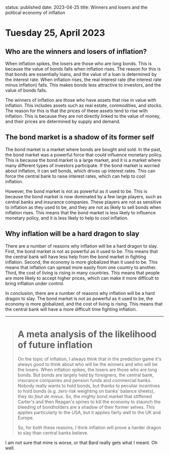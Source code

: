status: published
date: 2023-04-25
title: Winners and losers and the political economy of inflation

# Tuesday 25, April 2023

## Who are the winners and losers of inflation?

When inflation spikes, the losers are those who are long bonds. This is because the value of bonds falls when inflation rises. The reason for this is that bonds are essentially loans, and the value of a loan is determined by the interest rate. When inflation rises, the real interest rate (the interest rate minus inflation) falls. This makes bonds less attractive to investors, and the value of bonds falls.

The winners of inflation are those who have assets that rise in value with inflation. This includes assets such as real estate, commodities, and stocks. The reason for this is that the prices of these assets tend to rise with inflation. This is because they are not directly linked to the value of money, and their prices are determined by supply and demand.

## The bond market is a shadow of its former self

The bond market is a market where bonds are bought and sold. In the past, the bond market was a powerful force that could influence monetary policy. This is because the bond market is a large market, and it is a market where many different types of investors participate. If the bond market is worried about inflation, it can sell bonds, which drives up interest rates. This can force the central bank to raise interest rates, which can help to cool inflation.

However, the bond market is not as powerful as it used to be. This is because the bond market is now dominated by a few large players, such as central banks and insurance companies. These players are not as sensitive to inflation as they used to be, and they are not as likely to sell bonds when inflation rises. This means that the bond market is less likely to influence monetary policy, and it is less likely to help to cool inflation.

## Why inflation will be a hard dragon to slay

There are a number of reasons why inflation will be a hard dragon to slay. First, the bond market is not as powerful as it used to be. This means that the central bank will have less help from the bond market in fighting inflation. Second, the economy is more globalized than it used to be. This means that inflation can spread more easily from one country to another. Third, the cost of living is rising in many countries. This means that people are more likely to accept higher prices, which can make it more difficult to bring inflation under control.

In conclusion, there are a number of reasons why inflation will be a hard dragon to slay. The bond market is not as powerful as it used to be, the economy is more globalized, and the cost of living is rising. This means that the central bank will have a more difficult time fighting inflation.

---

> # A meta analysis of the likelihood of future inflation
> 
> On the topic of inflation, I always think that in the prediction game it's always good to think about who will be the winners and who will be the losers. When inflation spikes, the losers are those who are long bonds.
> But bonds are largely held by foreigners, the central bank, insurance companies and pension funds and commercial banks.
> Nobody really wants to hold bonds, but thanks to peculiar incentives to hold bonds (e.g. zero risk weighting on banks' balance sheets), they do _faut de mieux_.  So, the mighty bond market that stiffened Carter's and then Reagan's spines to kill the economy to staunch the bleeding of bondholders are a shadow of their former selves. This applies particularly to the USA, but it applies fairly well to the UK and Europe.
> 
> So, for both these reasons, I think inflation will prove a harder dragon to slay than central banks believe.
> 


I am not sure that mine is worse, or that Bard really gets what I meant. Oh well.

